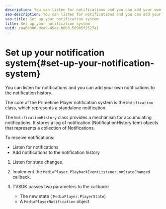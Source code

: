 ```yaml
---
description: You can listen for notifications and you can add your own notifications to the notification history.
seo-description: You can listen for notifications and you can add your own notifications to the notification history.
seo-title: Set up your notification system
title: Set up your notification system
uuid: caa6a306-dea9-45ee-b0b3-569b5f2527a1
---
```


# Set up your notification system{#set-up-your-notification-system}

You can listen for notifications and you can add your own notifications to the notification history.

 The core of the Primetime Player notification system is the `Notification` class, which represents a standalone notification.

The `NotificationHistory` class provides a mechanism for accumulating notifications. It stores a log of notification (NotificationHistoryItem) objects that represents a collection of Notifications.

To receive notifications:

* Listen for notifications 
* Add notifications to the notification history

1. Listen for state changes.
1. Implement the `MediaPlayer.PlaybackEventListener.onStateChanged` callback.
1. TVSDK passes two parameters to the callback:

    * The new state ( `MediaPlayer.PlayerState`) 
    * A `MediaPlayerNotification` object

